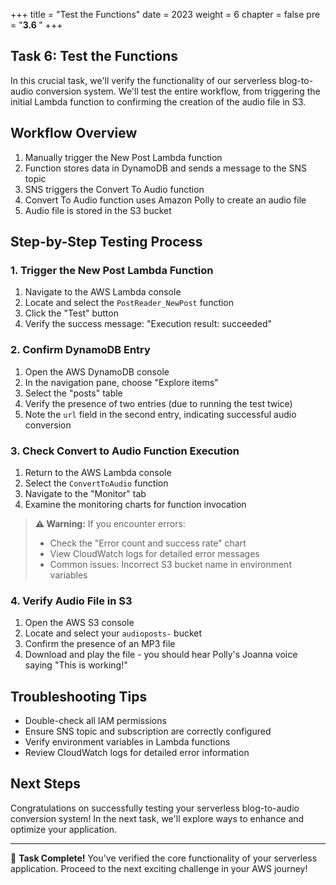 +++
title = "Test the Functions"
date = 2023
weight = 6
chapter = false
pre = "<b>3.6 </b>"
+++

## Task 6: Test the Functions

In this crucial task, we'll verify the functionality of our serverless blog-to-audio conversion system. We'll test the entire workflow, from triggering the initial Lambda function to confirming the creation of the audio file in S3.

## Workflow Overview

1. Manually trigger the New Post Lambda function
2. Function stores data in DynamoDB and sends a message to the SNS topic
3. SNS triggers the Convert To Audio function
4. Convert To Audio function uses Amazon Polly to create an audio file
5. Audio file is stored in the S3 bucket

## Step-by-Step Testing Process

### 1. Trigger the New Post Lambda Function

1. Navigate to the AWS Lambda console
2. Locate and select the `PostReader_NewPost` function
3. Click the "Test" button
4. Verify the success message: "Execution result: succeeded"

### 2. Confirm DynamoDB Entry

1. Open the AWS DynamoDB console
2. In the navigation pane, choose "Explore items"
3. Select the "posts" table
4. Verify the presence of two entries (due to running the test twice)
5. Note the `url` field in the second entry, indicating successful audio conversion

### 3. Check Convert to Audio Function Execution

1. Return to the AWS Lambda console
2. Select the `ConvertToAudio` function
3. Navigate to the "Monitor" tab
4. Examine the monitoring charts for function invocation

> **⚠️ Warning:** If you encounter errors:
> - Check the "Error count and success rate" chart
> - View CloudWatch logs for detailed error messages
> - Common issues: Incorrect S3 bucket name in environment variables

### 4. Verify Audio File in S3

1. Open the AWS S3 console
2. Locate and select your `audioposts-` bucket
3. Confirm the presence of an MP3 file
4. Download and play the file - you should hear Polly's Joanna voice saying "This is working!"

## Troubleshooting Tips

- Double-check all IAM permissions
- Ensure SNS topic and subscription are correctly configured
- Verify environment variables in Lambda functions
- Review CloudWatch logs for detailed error information

## Next Steps

Congratulations on successfully testing your serverless blog-to-audio conversion system! In the next task, we'll explore ways to enhance and optimize your application.

---

🎉 **Task Complete!** You've verified the core functionality of your serverless application. Proceed to the next exciting challenge in your AWS journey!
